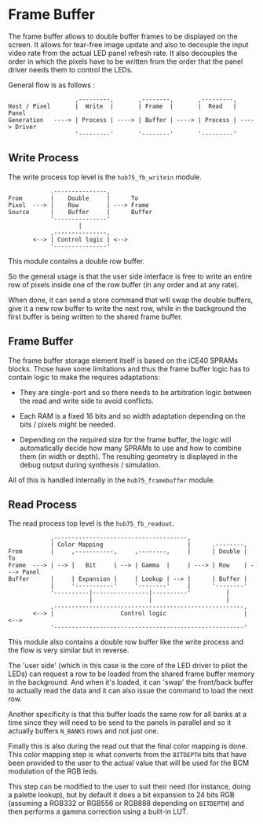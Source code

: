 Frame Buffer
============

The frame buffer allows to double buffer frames to be displayed on the screen.
It allows for tear-free image update and also to decouple the input video rate
from the actual LED panel refresh rate. It also decouples the order in which
the pixels have to be written from the order that the panel driver needs them
to control the LEDs.

General flow is as follows :


```
                   ,---------,       ,--------,       ,---------,
Host / Pixel       |  Write  |       | Frame  |       |  Read   |       Panel
Generation   ----> | Process | ----> | Buffer | ----> | Process | ----> Driver
                   '---------'       '--------'       '---------'
```



Write Process
-------------

The write process top level is the `hub75_fb_writein` module.

```            
            .---------------,
From        |    Double     |      To
Pixel  ---> |    Row        | ---> Frame
Source      |    Buffer     |      Buffer
            '---------------'
                    |
            ,---------------,
       <--> | Control logic | <-->
            '---------------'
```

This module contains a double row buffer.

So the general usage is that the user side interface is free to write an
entire row of pixels inside one of the row buffer (in any order and at
any rate).

When done, it can send a store command that will swap the double buffers,
give it a new row buffer to write the next row, while in the background the
first buffer is being written to the shared frame buffer.


Frame Buffer
------------

The frame buffer storage element itself is based on the iCE40 SPRAMs blocks.
Those have some limitations and thus the frame buffer logic has to contain
logic to make the requires adaptations:

 * They are single-port and so there needs to be arbitration logic between
   the read and write side to avoid conflicts.

 * Each RAM is a fixed 16 bits and so width adaptation depending on the
   bits / pixels might be needed.

 * Depending on the required size for the frame buffer, the logic will
   automatically decide how many SPRAMs to use and how to combine them
   (in width or depth). The resulting geometry is displayed in the debug
   output during synthesis / simulation.

All of this is handled internally in the `hub75_framebuffer` module.



Read Process
------------

The read process top level is the `hub75_fb_readout`.

```
            ,--------------------------------------,
            | Color Mapping                        |      .--------,
From        |     ,-----------,     ,--------,     |      | Double |      To
Frame  ---> | --> |   Bit     | --> | Gamma  |     | ---> | Row    | ---> Panel
Buffer      |     | Expansion |     | Lookup | --> |      | Buffer |
            |     '-----------'     '--------'     |      '--------'
            '----------|----------------|----------'          |
                       |                |                     |
            ,------------------------------------------------------,
       <--> |                   Control logic                      | <-->
            '------------------------------------------------------'
```

This module also contains a double row buffer like the write process and the
flow is very similar but in reverse.

The 'user side' (which in this case is the core of the LED driver to pilot the
LEDs) can request a row to be loaded from the shared frame buffer memory in
the background. And when it's loaded, it can 'swap' the front/back buffer to
actually read the data and it can also issue the command to load the next row.

Another specificity is that this buffer loads the same row for all banks at
a time since they will need to be send to the panels in parallel and so it
actually buffers `N_BANKS` rows and not just one.

Finally this is also during the read out that the final color mapping is done.
This color mapping step is what converts from the `BITDEPTH` bits that have
been provided to the user to the actual value that will be used for the BCM
modulation of the RGB leds.

This step can be modified to the user to suit their need (for instance, doing
a palette lookup), but by default it does a bit expansion to 24 bits RGB
(assuming a RGB332 or RGB556 or RGB888 depending on `BITDEPTH`) and then
performs a gamma correction using a built-in LUT.
